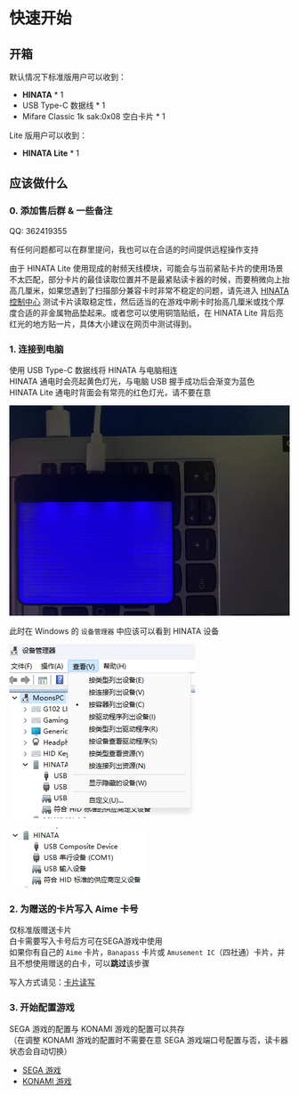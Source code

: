 # 快速开始

## 开箱
默认情况下标准版用户可以收到：
* **HINATA** * 1
* USB Type-C 数据线 * 1
* Mifare Classic 1k sak:0x08 空白卡片 * 1

Lite 版用户可以收到：
* **HINATA Lite** * 1

## 应该做什么
### 0. 添加售后群 & 一些备注
QQ: 362419355

有任何问题都可以在群里提问，我也可以在合适的时间提供远程操作支持

由于 HINATA Lite 使用现成的射频天线模块，可能会与当前紧贴卡片的使用场景不太匹配，部分卡片的最佳读取位置并不是最紧贴读卡器的时候，而要稍微向上抬高几厘米，如果您遇到了扫描部分兼容卡时非常不稳定的问题，请先进入 [HINATA 控制中心](HCC/index.md) 测试卡片读取稳定性，然后适当的在游戏中刷卡时抬高几厘米或找个厚度合适的非金属物品垫起来。或者您可以使用铜箔贴纸，在 HINATA Lite 背后亮红光的地方贴一片，具体大小建议在网页中测试得到。

### 1. 连接到电脑
使用 USB Type-C 数据线将 HINATA 与电脑相连  
HINATA 通电时会亮起黄色灯光，与电脑 USB 握手成功后会渐变为蓝色  
HINATA Lite 通电时背面会有常亮的红色灯光，请不要在意

![connection](</assets/connection.jpg>)

此时在 Windows 的 ```设备管理器``` 中应该可以看到 HINATA 设备

![devmgr0](<assets/devmgr0.png>)

![devmgr1](<assets/devmgr1.png>)


### 2. 为赠送的卡片写入 Aime 卡号
仅标准版赠送卡片  
白卡需要写入卡号后方可在SEGA游戏中使用  
如果你有自己的 `Aime` 卡片，`Banapass` 卡片或 `Amusement IC`（四社通）卡片，并且不想使用赠送的白卡，可以**跳过**该步骤

写入方式请见：[卡片读写](HCP/index.md#卡片读写)

### 3. 开始配置游戏
SEGA 游戏的配置与 KONAMI 游戏的配置可以共存  
（在调整 KONAMI 游戏的配置时不需要在意 SEGA 游戏端口号配置与否，读卡器状态会自动切换）
* [SEGA 游戏](SEGA/index.md)
* [KONAMI 游戏](KONAMI/index.md)

